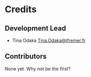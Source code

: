 # Credits

## Development Lead

* Tina Odaka <Tina.Odaka@ifremer.fr>

## Contributors

None yet. Why not be the first?

